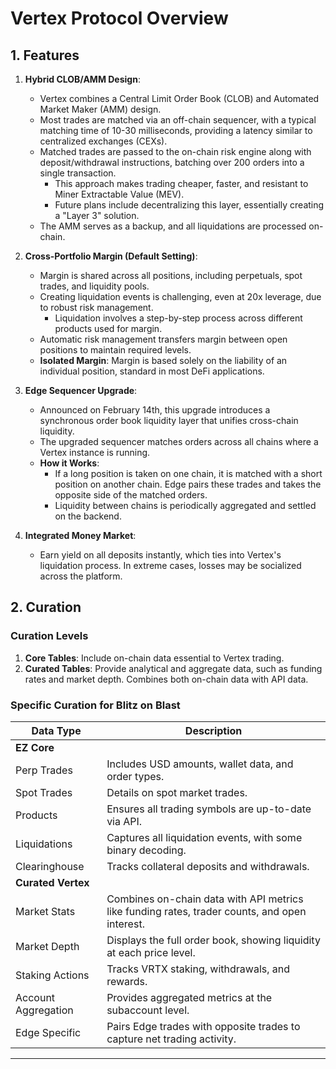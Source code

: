 # Vertex Protocol Overview

## 1. Features

1. **Hybrid CLOB/AMM Design**:
   - Vertex combines a Central Limit Order Book (CLOB) and Automated Market Maker (AMM) design.
   - Most trades are matched via an off-chain sequencer, with a typical matching time of 10-30 milliseconds, providing a latency similar to centralized exchanges (CEXs).
   - Matched trades are passed to the on-chain risk engine along with deposit/withdrawal instructions, batching over 200 orders into a single transaction.
     - This approach makes trading cheaper, faster, and resistant to Miner Extractable Value (MEV).
     - Future plans include decentralizing this layer, essentially creating a "Layer 3" solution.
   - The AMM serves as a backup, and all liquidations are processed on-chain.

2. **Cross-Portfolio Margin (Default Setting)**:
   - Margin is shared across all positions, including perpetuals, spot trades, and liquidity pools.
   - Creating liquidation events is challenging, even at 20x leverage, due to robust risk management.
     - Liquidation involves a step-by-step process across different products used for margin.
   - Automatic risk management transfers margin between open positions to maintain required levels.
   - **Isolated Margin**: Margin is based solely on the liability of an individual position, standard in most DeFi applications.

3. **Edge Sequencer Upgrade**:
   - Announced on February 14th, this upgrade introduces a synchronous order book liquidity layer that unifies cross-chain liquidity.
   - The upgraded sequencer matches orders across all chains where a Vertex instance is running.
   - **How it Works**:
     - If a long position is taken on one chain, it is matched with a short position on another chain. Edge pairs these trades and takes the opposite side of the matched orders.
     - Liquidity between chains is periodically aggregated and settled on the backend.

4. **Integrated Money Market**:
   - Earn yield on all deposits instantly, which ties into Vertex's liquidation process. In extreme cases, losses may be socialized across the platform.


## 2. Curation

### Curation Levels

1. **Core Tables**: Include on-chain data essential to Vertex trading.
2. **Curated Tables**: Provide analytical and aggregate data, such as funding rates and market depth. Combines both on-chain data with API data.

### Specific Curation for Blitz on Blast

| Data Type         | Description                                                                                 |
|-------------------|---------------------------------------------------------------------------------------------|
| **EZ Core**       |                                                                                             |
| Perp Trades       | Includes USD amounts, wallet data, and order types.                                         |
| Spot Trades       | Details on spot market trades.                                                             |
| Products          | Ensures all trading symbols are up-to-date via API.                                         |
| Liquidations      | Captures all liquidation events, with some binary decoding.                                 |
| Clearinghouse     | Tracks collateral deposits and withdrawals.                                                 |
| **Curated Vertex**|                                                                                             |
| Market Stats      | Combines on-chain data with API metrics like funding rates, trader counts, and open interest.|
| Market Depth      | Displays the full order book, showing liquidity at each price level.                        |
| Staking Actions   | Tracks VRTX staking, withdrawals, and rewards.                                              |
| Account Aggregation| Provides aggregated metrics at the subaccount level.                                        |
| Edge Specific     | Pairs Edge trades with opposite trades to capture net trading activity.                     |

---

